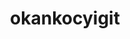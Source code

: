 ---
title: okankocyigit
github: https://github.com/okankocyigit
mode: light
transition: 1s
score: 81.3
archetype:
- GIF
---